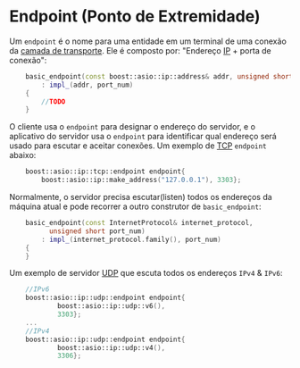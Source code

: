 # Endpoint (Ponto de Extremidade)

Um `endpoint` é o nome para uma entidade em um terminal de uma conexão da [camada de transporte](https://pt.wikipedia.org/wiki/Camada_de_transporte). Ele é composto por: "Endereço [IP](https://pt.wikipedia.org/wiki/Endere%C3%A7o_IP) + porta de conexão":  

```cpp
	basic_endpoint(const boost::asio::ip::address& addr, unsigned short port_num)
	    : impl_(addr, port_num)
	{
		//TODO
	}
```

O cliente usa o `endpoint` para designar o endereço do servidor, e o aplicativo do servidor usa o `endpoint` para identificar qual endereço será usado para escutar e aceitar conexões. Um exemplo de [TCP](https://pt.wikipedia.org/wiki/Transmission_Control_Protocol) `endpoint` abaixo:

```cpp
	boost::asio::ip::tcp::endpoint endpoint{
		boost::asio::ip::make_address("127.0.0.1"), 3303};
```

Normalmente, o servidor precisa escutar(listen) todos os endereços da máquina atual e pode recorrer a outro construtor de `basic_endpoint`:

```cpp
	basic_endpoint(const InternetProtocol& internet_protocol,
	      unsigned short port_num)
	    : impl_(internet_protocol.family(), port_num)
	{
	}
```

Um exemplo de servidor [UDP](https://pt.wikipedia.org/wiki/User_Datagram_Protocol) que escuta todos os endereços `IPv4` & `IPv6`:

```cpp
	//IPv6
	boost::asio::ip::udp::endpoint endpoint{
            boost::asio::ip::udp::v6(),
            3303};
	...
	//IPv4
	boost::asio::ip::udp::endpoint endpoint{
            boost::asio::ip::udp::v4(),
            3306};
```